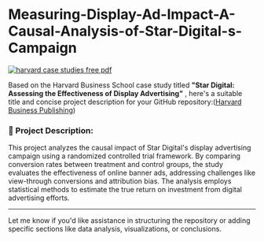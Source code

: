 # Measuring-Display-Ad-Impact-A-Causal-Analysis-of-Star-Digital-s-Campaign

[![harvard case studies free pdf](https://tse3.mm.bing.net/th?id=OIP._enK0lL8JmCSDdungrdKzQHaJc\&pid=Api)](https://pdfprof.com/PDF_Image.php?idt=44952&t=37)

Based on the Harvard Business School case study titled **"Star Digital: Assessing the Effectiveness of Display Advertising"** , here's a suitable title and concise project description for your GitHub repository:([Harvard Business Publishing][1])

### 📝 Project Description:

This project analyzes the causal impact of Star Digital's display advertising campaign using a randomized controlled trial framework. By comparing conversion rates between treatment and control groups, the study evaluates the effectiveness of online banner ads, addressing challenges like view-through conversions and attribution bias. The analysis employs statistical methods to estimate the true return on investment from digital advertising efforts.

---

Let me know if you'd like assistance in structuring the repository or adding specific sections like data analysis, visualizations, or conclusions.

[1]: https://hbsp.harvard.edu/product/M347-PDF-ENG?utm_source=chatgpt.com "Star Digital: Assessing the Effectivness of Display Advertising"
